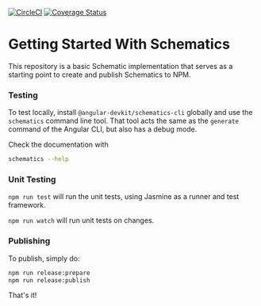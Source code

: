 [![CircleCI](https://circleci.com/gh/valueadd-poland/va-schematics.svg?style=svg)](https://circleci.com/gh/valueadd-poland/va-schematics)
[![Coverage Status](https://coveralls.io/repos/valueadd-poland/va-schematics/badge.svg?branch=master)](https://coveralls.io/r/valueadd-poland/va-schematics?branch=master)

# Getting Started With Schematics

This repository is a basic Schematic implementation that serves as a starting point to create and publish Schematics to NPM.

### Testing

To test locally, install `@angular-devkit/schematics-cli` globally and use the `schematics` command line tool. That tool acts the same as the `generate` command of the Angular CLI, but also has a debug mode.

Check the documentation with
```bash
schematics --help
```

### Unit Testing

`npm run test` will run the unit tests, using Jasmine as a runner and test framework.  
  
`npm run watch` will run unit tests on changes.

### Publishing

To publish, simply do:

```bash
npm run release:prepare
npm run release:publish
```

That's it!
